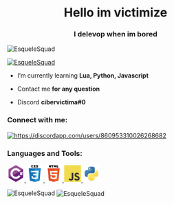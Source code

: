 <h1 align="center">Hello im victimize</h1>
<h3 align="center">I delevop when im bored</h3>

<p align="left"> <img src="https://komarev.com/ghpvc/?username=EsqueIeSquad&label=Profile%20views&color=0e75b6&style=flat" alt="EsqueIeSquad" /> </p>

<p align="left"> <a href="https://github.com/ryo-ma/github-profile-trophy"><img src="https://github-profile-trophy.vercel.app/?username=EsqueIeSquad" alt="EsqueIeSquad" /></a> </p>

- I’m currently learning **Lua, Python, Javascript**

- Contact me **for any question**

- Discord **cibervictima#0**

<h3 align="left">Connect with me:</h3>
<p align="left">
<a href="https://discordapp.com/users/860953310026268682" target="blank"><img align="center" src="https://raw.githubusercontent.com/rahuldkjain/github-profile-readme-generator/master/src/images/icons/Social/discord.svg" alt="https://discordapp.com/users/860953310026268682" height="30" width="40" /></a>
</p>

<h3 align="left">Languages and Tools:</h3>
<p align="left"> <a href="https://www.w3schools.com/cs/" target="_blank" rel="noreferrer"> <img src="https://raw.githubusercontent.com/devicons/devicon/master/icons/csharp/csharp-original.svg" alt="csharp" width="40" height="40"/> </a> <a href="https://www.w3schools.com/css/" target="_blank" rel="noreferrer"> <img src="https://raw.githubusercontent.com/devicons/devicon/master/icons/css3/css3-original-wordmark.svg" alt="css3" width="40" height="40"/> </a> <a href="https://www.w3.org/html/" target="_blank" rel="noreferrer"> <img src="https://raw.githubusercontent.com/devicons/devicon/master/icons/html5/html5-original-wordmark.svg" alt="html5" width="40" height="40"/> </a> <a href="https://developer.mozilla.org/en-US/docs/Web/JavaScript" target="_blank" rel="noreferrer"> <img src="https://raw.githubusercontent.com/devicons/devicon/master/icons/javascript/javascript-original.svg" alt="javascript" width="40" height="40"/> </a> <a href="https://www.python.org" target="_blank" rel="noreferrer"> <img src="https://raw.githubusercontent.com/devicons/devicon/master/icons/python/python-original.svg" alt="python" width="40" height="40"/> </a> </p>

<p><img align="left" src="https://github-readme-stats.vercel.app/api/top-langs?username=EsqueIeSquad&show_icons=true&locale=en&layout=compact" alt="EsqueIeSquad" /></p>

<p>&nbsp;<img align="center" src="https://github-readme-stats.vercel.app/api?username=EsqueIeSquad&show_icons=true&locale=en" alt="EsqueIeSquad" /></p>
